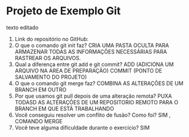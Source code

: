 # Projeto de Exemplo Git
texto editado
1. Link do repositório no GitHub:
2. O que o comando git init faz? CRIA UMA PASTA OCULTA PARA ARMAZENAR TODAS AS INFORMAÇÕES NECESSÁRIAS PARA RASTREAR OS ARQUIVOS.
4. Qual a diferença entre git add e git commit? ADD (ADICIONA UM ARQUIVO NA AREA DE PREPARAÇÃO) COMMIT (PONTO DE SALVAMENTO DO PROJETO)
5. O que o comando git merge faz? COMBINA AS ALTERAÇÕES DE UM BRANCH EM OUTRO
6. Por que usamos git pull depois de uma alteração remota? PUXA TODASD AS ALTERAÇÕES DE UM REPOSITORIO REMOTO PARA O BRANCH EM QUE ESTÁ TRABALHANDO
7. Você conseguiu resolver um conflito de fusão? Como foi? SIM , COMANDO MERGE
8. Você teve alguma dificuldade durante o exercício? SIM
